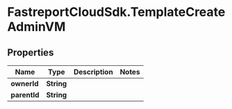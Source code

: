 # FastreportCloudSdk.TemplateCreateAdminVM

## Properties

Name | Type | Description | Notes
------------ | ------------- | ------------- | -------------
**ownerId** | **String** |  | 
**parentId** | **String** |  | 


